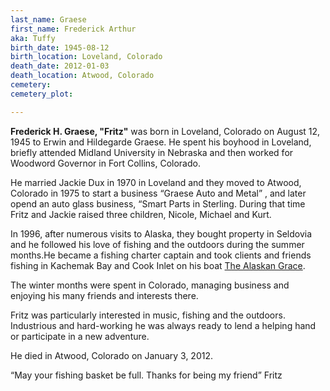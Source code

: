 ```yaml
---
last_name: Graese
first_name: Frederick Arthur 
aka: Tuffy
birth_date: 1945-08-12
birth_location: Loveland, Colorado
death_date: 2012-01-03
death_location: Atwood, Colorado
cemetery: 
cemetery_plot: 

---
```


**Frederick H. Graese, "Fritz"** was born in Loveland, Colorado on August 12, 1945 to Erwin and Hildegarde Graese. He spent his boyhood in Loveland, briefly attended Midland University in Nebraska and then worked for Woodword Governor in Fort Collins, Colorado.

He married Jackie Dux in 1970 in Loveland and they moved to Atwood, Colorado in 1975 to start a business “Graese Auto and Metal” , and later opend an auto glass business, “Smart Parts in Sterling.  During that time Fritz and Jackie raised three children, Nicole, Michael and Kurt. 

In 1996, after numerous visits to Alaska, they bought property in Seldovia and he followed his love of fishing and the outdoors during the summer months.He became a fishing charter captain and took clients and friends fishing in Kachemak Bay and Cook Inlet on his boat [The Alaskan Grace](www.Alaskangrace.com).

The winter months were spent in Colorado, managing business and enjoying his many friends and interests there.

Fritz was particularly interested in music, fishing and the outdoors.  Industrious and hard-working he was always ready to lend a helping hand or participate in a new adventure.

He died in Atwood, Colorado on January 3, 2012. 

“May your fishing basket be full.  Thanks for being my friend” Fritz

